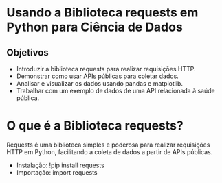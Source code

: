 # Usando a Biblioteca requests em Python para Ciência de Dados

## Objetivos
- Introduzir a biblioteca requests para realizar requisições HTTP.
- Demonstrar como usar APIs públicas para coletar dados.
- Analisar e visualizar os dados usando pandas e matplotlib.
- Trabalhar com um exemplo de dados de uma API relacionada à saúde pública.

# O que é a Biblioteca requests?
   Requests é uma biblioteca simples e poderosa para realizar requisições HTTP em Python, facilitando a coleta de dados a partir de APIs públicas.

 - Instalação: !pip install requests
 - Importação: import requests
